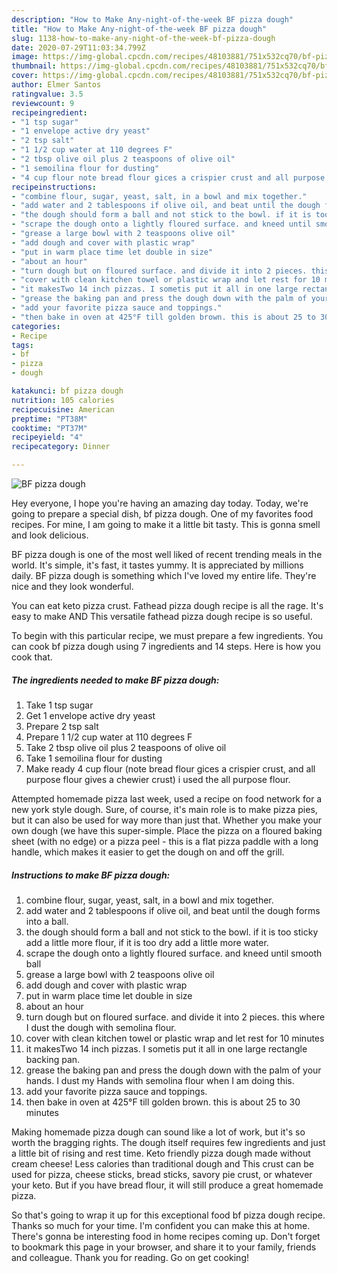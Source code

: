 ```yaml
---
description: "How to Make Any-night-of-the-week BF pizza dough"
title: "How to Make Any-night-of-the-week BF pizza dough"
slug: 1138-how-to-make-any-night-of-the-week-bf-pizza-dough
date: 2020-07-29T11:03:34.799Z
image: https://img-global.cpcdn.com/recipes/48103881/751x532cq70/bf-pizza-dough-recipe-main-photo.jpg
thumbnail: https://img-global.cpcdn.com/recipes/48103881/751x532cq70/bf-pizza-dough-recipe-main-photo.jpg
cover: https://img-global.cpcdn.com/recipes/48103881/751x532cq70/bf-pizza-dough-recipe-main-photo.jpg
author: Elmer Santos
ratingvalue: 3.5
reviewcount: 9
recipeingredient:
- "1 tsp sugar"
- "1 envelope active dry yeast"
- "2 tsp salt"
- "1 1/2 cup water at 110 degrees F"
- "2 tbsp olive oil plus 2 teaspoons of olive oil"
- "1 semoilina flour for dusting"
- "4 cup flour note bread flour gices a crispier crust and all purpose flour gives a chewier crust i used the all purpose flour"
recipeinstructions:
- "combine flour, sugar, yeast, salt, in a bowl and mix together."
- "add water and 2 tablespoons if olive oil, and beat until the dough forms into a ball."
- "the dough should form a ball and not stick to the bowl. if it is too sticky add a little more flour, if it is too dry add a little more water."
- "scrape the dough onto a lightly floured surface. and kneed until smooth ball"
- "grease a large bowl with 2 teaspoons olive oil"
- "add dough and cover with plastic wrap"
- "put in warm place time let double in size"
- "about an hour"
- "turn dough but on floured surface. and divide it into 2 pieces. this where I dust the dough with semolina flour."
- "cover with clean kitchen towel or plastic wrap and let rest for 10 minutes"
- "it makesTwo 14 inch pizzas. I sometis put it all in one large rectangle backing pan."
- "grease the baking pan and press the dough down with the palm of your hands. I dust my Hands with semolina flour when I am doing this."
- "add your favorite pizza sauce and toppings."
- "then bake in oven at 425°F till golden brown. this is about 25 to 30 minutes"
categories:
- Recipe
tags:
- bf
- pizza
- dough

katakunci: bf pizza dough 
nutrition: 105 calories
recipecuisine: American
preptime: "PT38M"
cooktime: "PT37M"
recipeyield: "4"
recipecategory: Dinner

---
```



![BF pizza dough](https://img-global.cpcdn.com/recipes/48103881/751x532cq70/bf-pizza-dough-recipe-main-photo.jpg)

Hey everyone, I hope you're having an amazing day today. Today, we're going to prepare a special dish, bf pizza dough. One of my favorites food recipes. For mine, I am going to make it a little bit tasty. This is gonna smell and look delicious.

BF pizza dough is one of the most well liked of recent trending meals in the world. It's simple, it's fast, it tastes yummy. It is appreciated by millions daily. BF pizza dough is something which I've loved my entire life. They're nice and they look wonderful.

You can eat keto pizza crust. Fathead pizza dough recipe is all the rage. It&#39;s easy to make AND This versatile fathead pizza dough recipe is so useful.


To begin with this particular recipe, we must prepare a few ingredients. You can cook bf pizza dough using 7 ingredients and 14 steps. Here is how you cook that.

<!--inarticleads1-->

##### The ingredients needed to make BF pizza dough:

1. Take 1 tsp sugar
1. Get 1 envelope active dry yeast
1. Prepare 2 tsp salt
1. Prepare 1 1/2 cup water at 110 degrees F
1. Take 2 tbsp olive oil plus 2 teaspoons of olive oil
1. Take 1 semoilina flour for dusting
1. Make ready 4 cup flour (note bread flour gices a crispier crust, and all purpose flour gives a chewier crust) i used the all purpose flour.


Attempted homemade pizza last week, used a recipe on food network for a new york style dough. Sure, of course, it&#39;s main role is to make pizza pies, but it can also be used for way more than just that. Whether you make your own dough (we have this super-simple. Place the pizza on a floured baking sheet (with no edge) or a pizza peel - this is a flat pizza paddle with a long handle, which makes it easier to get the dough on and off the grill. 

<!--inarticleads2-->

##### Instructions to make BF pizza dough:

1. combine flour, sugar, yeast, salt, in a bowl and mix together.
1. add water and 2 tablespoons if olive oil, and beat until the dough forms into a ball.
1. the dough should form a ball and not stick to the bowl. if it is too sticky add a little more flour, if it is too dry add a little more water.
1. scrape the dough onto a lightly floured surface. and kneed until smooth ball
1. grease a large bowl with 2 teaspoons olive oil
1. add dough and cover with plastic wrap
1. put in warm place time let double in size
1. about an hour
1. turn dough but on floured surface. and divide it into 2 pieces. this where I dust the dough with semolina flour.
1. cover with clean kitchen towel or plastic wrap and let rest for 10 minutes
1. it makesTwo 14 inch pizzas. I sometis put it all in one large rectangle backing pan.
1. grease the baking pan and press the dough down with the palm of your hands. I dust my Hands with semolina flour when I am doing this.
1. add your favorite pizza sauce and toppings.
1. then bake in oven at 425°F till golden brown. this is about 25 to 30 minutes


Making homemade pizza dough can sound like a lot of work, but it&#39;s so worth the bragging rights. The dough itself requires few ingredients and just a little bit of rising and rest time. Keto friendly pizza dough made without cream cheese! Less calories than traditional dough and This crust can be used for pizza, cheese sticks, bread sticks, savory pie crust, or whatever your keto. But if you have bread flour, it will still produce a great homemade pizza. 

So that's going to wrap it up for this exceptional food bf pizza dough recipe. Thanks so much for your time. I'm confident you can make this at home. There's gonna be interesting food in home recipes coming up. Don't forget to bookmark this page in your browser, and share it to your family, friends and colleague. Thank you for reading. Go on get cooking!
